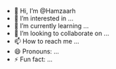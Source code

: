 - 👋 Hi, I’m @Hamzaarh
- 👀 I’m interested in ...
- 🌱 I’m currently learning ...
- 💞️ I’m looking to collaborate on ...
- 📫 How to reach me ...
- 😄 Pronouns: ...
- ⚡ Fun fact: ...

<!---
Hamzaarh/Hamzaarh is a ✨ special ✨ repository because its `README.md` (this file) appears on your GitHub profile.
You can click the Preview link to take a look at your changes.
--->
